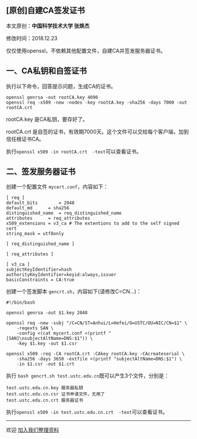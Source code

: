 ## [原创]自建CA签发证书

本文原创：**中国科学技术大学 张焕杰**

修改时间：2018.12.23


仅仅使用openssl，不依赖其他配置文件，自建CA并签发服务器证书。

## 一、CA私钥和自签证书

执行以下命令，回答提示问题，生成CA的证书。

```
openssl genrsa -out rootCA.key 4096 
openssl req -x509 -new -nodes -key rootCA.key -sha256 -days 7000 -out rootCA.crt 
```
rootCA.key 是CA私钥，要存好了。

rootCA.crt 是自签的证书，有效期7000天。这个文件可以交给每个客户端，加到信任根证书CA。

执行`openssl x509 -in rootCA.crt  -text`可以查看证书。


## 二、签发服务器证书

创建一个配置文件 `mycert.conf`，内容如下：
```
[ req ]
default_bits		= 2048
default_md		= sha256
distinguished_name	= req_distinguished_name
attributes		= req_attributes
x509_extensions	= v3_ca	# The extentions to add to the self signed cert
string_mask = utf8only

[ req_distinguished_name ]

[ req_attributes ]

[ v3_ca ]
subjectKeyIdentifier=hash
authorityKeyIdentifier=keyid:always,issuer
basicConstraints = CA:true
```

创建一个签发脚本 `gencrt.sh`，内容如下(请修改C=CN...)：

```
#!/bin/bash

openssl genrsa -out $1.key 2048

openssl req -new -subj "/C=CN/ST=Anhui/L=Hefei/O=USTC/OU=NIC/CN=$1" \
    -reqexts SAN \
    -config <(cat mycert.conf <(printf "[SAN]\nsubjectAltName=DNS:$1")) \
    -key $1.key -out $1.csr

openssl x509 -req -CA rootCA.crt -CAkey rootCA.key -CAcreateserial \
    -sha256 -days 3650 -extfile <(printf "subjectAltName=DNS:$1") \
    -in $1.csr -out $1.crt 
```

执行 `bash gencrt.sh test.ustc.edu.cn`既可以产生3个文件，分别是：
```
test.ustc.edu.cn.key 服务器私钥
test.ustc.edu.cn.csr 证书申请文件，无用了
test.ustc.edu.cn.crt 服务器证书
```

执行`openssl x509 -in test.ustc.edu.cn.crt  -text`可以查看证书。


***
欢迎 [加入我们整理资料](https://github.com/bg6cq/ITTS)
